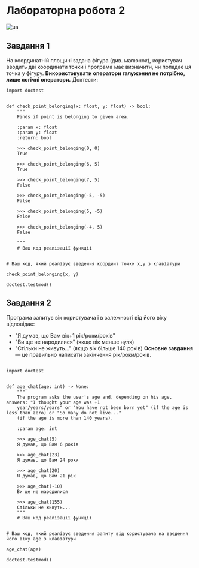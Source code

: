 # Лабораторна робота 2
![ua](https://img.shields.io/badge/lang-ua-blue.svg)

## Завдання 1

На координатній площині задана фігура (див. малюнок), користувач вводить дві координати точки і програма має визначити, чи попадає ця точка у фігуру. 
**Використовувати оператори галуження не потрібно, лише логічні оператори.**
Доктести:
```
import doctest


def check_point_belonging(x: float, y: float) -> bool:
    """
    Finds if point is belonging to given area.

    :param x: float
    :param y: float
    :return: bool

    >>> check_point_belonging(0, 0)
    True

    >>> check_point_belonging(6, 5)
    True

    >>> check_point_belonging(7, 5)
    False

    >>> check_point_belonging(-5, -5)
    False

    >>> check_point_belonging(5, -5)
    False

    >>> check_point_belonging(-4, 5)
    False

    """
    # Ваш код реалізації функції


# Ваш код, який реалізує введення координт точки x,y з клавіатури

check_point_belonging(x, y)

doctest.testmod()
```

## Завдання 2

Програма запитує вік користувача і в залежності від його віку відповідає: 
* "Я думав, що Вам вік+1 рік/роки/років"
* "Ви ще не народилися" (якщо вік менше нуля)
* "Стільки не живуть..." (якщо вік більше 140 років)
**Основне завдання** — це правильно написати закінчення  рік/роки/років.
```

import doctest


def age_chat(age: int) -> None:
    """
    The program asks the user's age and, depending on his age, answers: "I thought your age was +1
    year/years/years" or "You have not been born yet" (if the age is less than zero) or "So many do not live..."
    (if the age is more than 140 years).

    :param age: int

    >>> age_chat(5)
    Я думав, що Вам 6 років

    >>> age_chat(23)
    Я думав, що Вам 24 роки

    >>> age_chat(20)
    Я думав, що Вам 21 рік

    >>> age_chat(-10)
    Ви ще не народилися

    >>> age_chat(155)
    Стільки не живуть...
    """
    # Ваш код реалізації функції


# Ваш код, який реалізує введення запиту від користувача на введення його віку age з клавіатури

age_chat(age)

doctest.testmod()
```